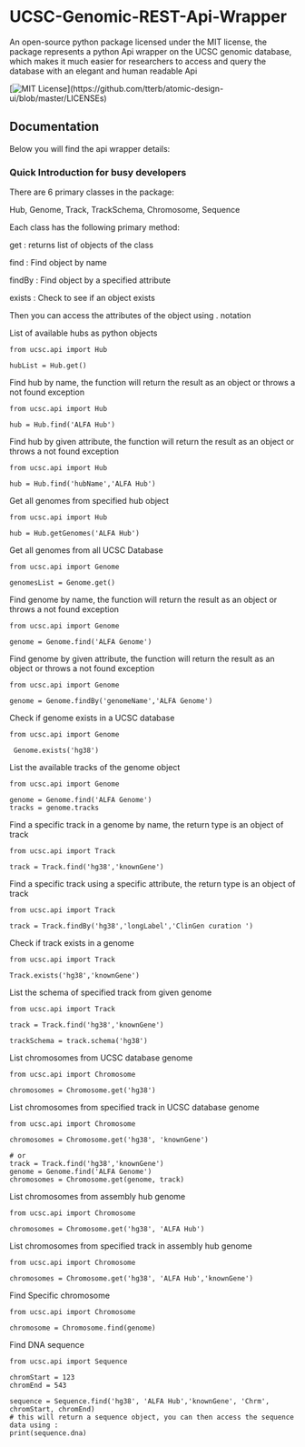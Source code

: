# UCSC-Genomic-REST-Api-Wrapper
An open-source python package licensed under the MIT license, the package represents a python Api wrapper on the UCSC genomic database, which makes it much easier for researchers to access and query the database with an elegant and human readable Api

[![MIT License](https://img.shields.io/apm/l/atomic-design-ui.svg?)](https://github.com/tterb/atomic-design-ui/blob/master/LICENSEs)

## Documentation 

Below you will find the api wrapper details:

### Quick Introduction for busy developers
There are 6 primary classes in the package:

Hub, Genome, Track, TrackSchema, Chromosome, Sequence

Each class has the following primary method:

get : returns list of objects of the class

find : Find object by name

findBy : Find object by a specified attribute

exists : Check to see if an object exists

Then you can access the attributes of the object using . notation


List of available hubs as python objects 

``` 
from ucsc.api import Hub  
```

``` 
hubList = Hub.get() 
```


Find hub by name, the function will return the result as an object or throws a not found exception

``` 
from ucsc.api import Hub  
```

``` 
hub = Hub.find('ALFA Hub') 
```  

Find hub by given attribute, the function will return the result as an object or throws a not found exception

``` 
from ucsc.api import Hub  
```

``` 
hub = Hub.find('hubName','ALFA Hub') 
```


Get all genomes from specified hub object
  
``` 
from ucsc.api import Hub  
```

``` 
hub = Hub.getGenomes('ALFA Hub') 
``` 


Get all genomes from all UCSC Database

``` 
from ucsc.api import Genome 
```

```  
genomesList = Genome.get() 
```



Find genome by name, the function will return the result as an object or throws a not found exception

``` 
from ucsc.api import Genome 
```

``` 
genome = Genome.find('ALFA Genome') 
```  

Find genome by given attribute, the function will return the result as an object or throws a not found exception

``` 
from ucsc.api import Genome  
```

``` 
genome = Genome.findBy('genomeName','ALFA Genome') 
```

Check if genome exists in a UCSC database

``` 
from ucsc.api import Genome
 ```

```
 Genome.exists('hg38') 
```

List the available tracks of the genome object

``` 
from ucsc.api import Genome 
```

``` 
genome = Genome.find('ALFA Genome') 
tracks = genome.tracks 
```

 
Find a specific track in a genome by name, the return type is an object of track

``` 
from ucsc.api import Track 
```

``` 
track = Track.find('hg38','knownGene') 
```

Find a specific track using a specific attribute, the return type is an object of track

``` 
from ucsc.api import Track
 ```

``` 
track = Track.findBy('hg38','longLabel','ClinGen curation ') 
```

Check if track exists in a genome

``` 
from ucsc.api import Track 
```

``` 
Track.exists('hg38','knownGene') 
```
List the schema of specified track from given genome 

``` 
from ucsc.api import Track 
```

``` 
track = Track.find('hg38','knownGene') 

trackSchema = track.schema('hg38')
```

List chromosomes from UCSC database genome 

``` 
from ucsc.api import Chromosome 
```

``` 
chromosomes = Chromosome.get('hg38')
```

List chromosomes from specified track in UCSC database genome

``` 
from ucsc.api import Chromosome 
```

```
chromosomes = Chromosome.get('hg38', 'knownGene')

# or
track = Track.find('hg38','knownGene') 
genome = Genome.find('ALFA Genome')
chromosomes = Chromosome.get(genome, track)
```


List chromosomes from assembly hub genome

``` 
from ucsc.api import Chromosome 
```

```
chromosomes = Chromosome.get('hg38', 'ALFA Hub')
```

List chromosomes from specified track in assembly hub genome

``` 
from ucsc.api import Chromosome 
```

```
chromosomes = Chromosome.get('hg38', 'ALFA Hub','knownGene')
```

Find Specific chromosome
``` 
from ucsc.api import Chromosome 
```

```
chromosome = Chromosome.find(genome)
```


Find DNA sequence
``` 
from ucsc.api import Sequence 
```

```
chromStart = 123
chromEnd = 543

sequence = Sequence.find('hg38', 'ALFA Hub','knownGene', 'Chrm', chromStart, chromEnd)
# this will return a sequence object, you can then access the sequence data using :
print(sequence.dna)
```

